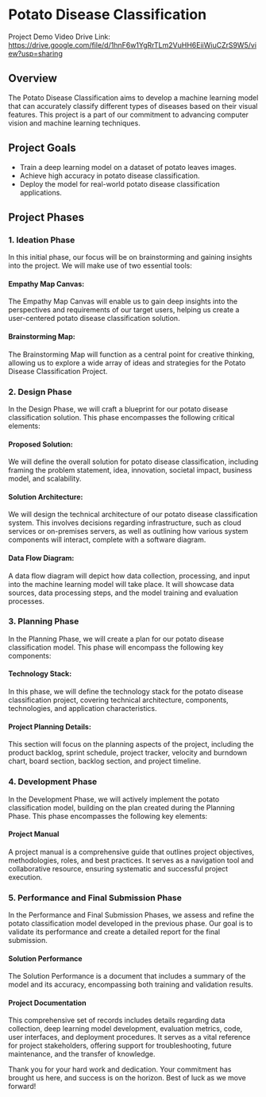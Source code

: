 # Potato Disease Classification

Project Demo Video Drive Link: https://drive.google.com/file/d/1hnF6w1YgRrTLm2VuHH6EiiWiuCZrS9W5/view?usp=sharing

## Overview

The Potato Disease Classification aims to develop a machine learning model that can accurately classify different types of diseases based on their visual features. This project is a part of our commitment to advancing computer vision and machine learning techniques. 

## Project Goals
- Train a deep learning model on a dataset of potato leaves images.
- Achieve high accuracy in potato disease classification.
- Deploy the model for real-world potato disease classification applications.

## Project Phases

### 1. Ideation Phase

In this initial phase, our focus will be on brainstorming and gaining insights into the project. We will make use of two essential tools:

#### Empathy Map Canvas: 
The Empathy Map Canvas will enable us to gain deep insights into the perspectives and requirements of our target users, helping us create a user-centered potato disease classification solution.

#### Brainstorming Map: 
The Brainstorming Map will function as a central point for creative thinking, allowing us to explore a wide array of ideas and strategies for the Potato Disease Classification Project.

### 2. Design Phase
In the Design Phase, we will craft a blueprint for our potato disease classification solution. This phase encompasses the following critical elements:

#### Proposed Solution: 
We will define the overall solution for potato disease classification, including framing the problem statement, idea, innovation, societal impact, business model, and scalability.

#### Solution Architecture: 
We will design the technical architecture of our potato disease classification system. This involves decisions regarding infrastructure, such as cloud services or on-premises servers, as well as outlining how various system components will interact, complete with a software diagram.

#### Data Flow Diagram: 
A data flow diagram will depict how data collection, processing, and input into the machine learning model will take place. It will showcase data sources, data processing steps, and the model training and evaluation processes.

### 3. Planning Phase
In the Planning Phase, we will create a plan for our potato disease classification model. This phase will encompass the following key components:

#### Technology Stack: 
In this phase, we will define the technology stack for the potato disease classification project, covering technical architecture, components, technologies, and application characteristics.

#### Project Planning Details: 
This section will focus on the planning aspects of the project, including the product backlog, sprint schedule, project tracker, velocity and burndown chart, board section, backlog section, and project timeline.


### 4. Development Phase
In the Development Phase, we will actively implement the potato classification model, building on the plan created during the Planning Phase. This phase encompasses the following key elements:

#### Project Manual
A project manual is a comprehensive guide that outlines project objectives, methodologies, roles, and best practices. It serves as a navigation tool and collaborative resource, ensuring systematic and successful project execution.

### 5. Performance and Final Submission Phase

In the Performance and Final Submission Phases, we assess and refine the potato classification model developed in the previous phase. Our goal is to validate its performance and create a detailed report for the final submission.

#### Solution Performance
The Solution Performance is a document that includes a summary of the model and its accuracy, encompassing both training and validation results.

#### Project Documentation
This comprehensive set of records includes details regarding data collection, deep learning model development, evaluation metrics, code, user interfaces, and deployment procedures. It serves as a vital reference for project stakeholders, offering support for troubleshooting, future maintenance, and the transfer of knowledge.


Thank you for your hard work and dedication. Your commitment has brought us here, and success is on the horizon. Best of luck as we move forward!
